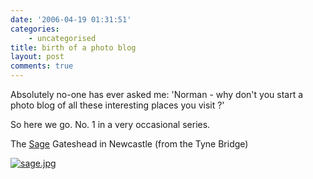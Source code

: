 ```yaml
---
date: '2006-04-19 01:31:51'
categories:
    - uncategorised
title: birth of a photo blog
layout: post
comments: true
---
```


Absolutely no-one has ever asked me: 'Norman - why don't you start a
photo blog of all these interesting places you visit ?'

So here we go. No. 1 in a very occasional series.

The [Sage](http://www.thesagegateshead.org/index.aspx) Gateshead in
Newcastle (from the Tyne Bridge)

[![sage.jpg](http://www.nbrightside.com/blog/user/files/2007/05/sage.thumbnail.jpg)](http://www.nbrightside.com/blog/user/files/2007/05/sage.jpg "sage.jpg")
